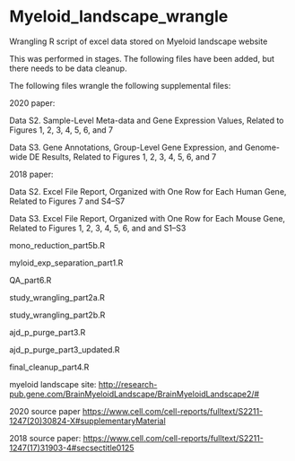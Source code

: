 # Myeloid_landscape_wrangle
Wrangling R script of excel data stored on Myeloid landscape website

This was performed in stages. The following files have been added, but there needs to be data cleanup. 

The following files wrangle the following supplemental files:

2020 paper:

Data S2. Sample-Level Meta-data and Gene Expression Values, Related to Figures 1, 2, 3, 4, 5, 6, and 7

Data S3. Gene Annotations, Group-Level Gene Expression, and Genome-wide DE Results, Related to Figures 1, 2, 3, 4, 5, 6, and 7


2018 paper:

Data S2. Excel File Report, Organized with One Row for Each Human Gene, Related to Figures 7 and S4–S7

Data S3. Excel File Report, Organized with One Row for Each Mouse Gene, Related to Figures 1, 2, 3, 4, 5, 6, and and S1–S3


mono_reduction_part5b.R

myloid_exp_separation_part1.R

QA_part6.R

study_wrangling_part2a.R

study_wrangling_part2b.R

ajd_p_purge_part3.R

ajd_p_purge_part3_updated.R

final_cleanup_part4.R



myeloid landscape site:
http://research-pub.gene.com/BrainMyeloidLandscape/BrainMyeloidLandscape2/#

2020 source paper
https://www.cell.com/cell-reports/fulltext/S2211-1247(20)30824-X#supplementaryMaterial

2018 source paper:
https://www.cell.com/cell-reports/fulltext/S2211-1247(17)31903-4#secsectitle0125
